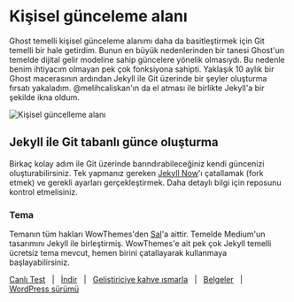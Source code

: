 # Kişisel günceleme alanı

Ghost temelli kişisel günceleme alanımı daha da basitleştirmek için Git temelli bir hale getirdim. Bunun en büyük nedenlerinden bir tanesi Ghost'un temelde dijital gelir modeline sahip güncelere yönelik olmasıydı. Bu nedenle benim ihtiyacım olmayan pek çok fonksiyona sahipti. Yaklaşık 10 aylık bir Ghost macerasının ardından Jekyll ile Git üzerinde bir şeyler oluşturma fırsatı yakaladım. @melihcaliskan'ın da el atması ile birlikte Jekyll'a bir şekilde ikna oldum.

![Kişisel güncelleme alanı](https://tolgaaltas.com/assets/images/logo.png)

## Jekyll ile Git tabanlı günce oluşturma
Birkaç kolay adım ile Git üzerinde barındırabileceğiniz kendi güncenizi oluşturabilirsiniz. Tek yapmanız gereken [Jekyll Now](/barryclark/jekyll-now)'ı çatallamak (fork etmek) ve gerekli ayarları gerçekleştirmek. Daha detaylı bilgi için reposunu kontrol etmelisiniz.

### Tema

Temanın tüm hakları WowThemes'den [Sal](https://www.wowthemes.net)'a aittir. Temelde Medium'un tasarımını Jekyll ile birleştirmiş. WowThemes'e ait pek çok Jekyll temelli ücretsiz tema mevcut, hemen birini çatallayarak kullanmaya başlayabilirsiniz.

[Canlı Test](https://wowthemesnet.github.io/mundana-theme-jekyll/) &nbsp; | &nbsp; 
[İndir](https://github.com/wowthemesnet/mundana-theme-jekyll/archive/master.zip) &nbsp; | &nbsp; 
[Geliştiriciye kahve ısmarla](https://www.wowthemes.net/donate/) &nbsp; | &nbsp; [Belgeler](https://bootstrapstarter.com/bootstrap-templates/mundana-theme-jekyll/) &nbsp; | &nbsp; 
[WordPress sürümü](https://www.wowthemes.net/themes/mundana-wordpress/) 
